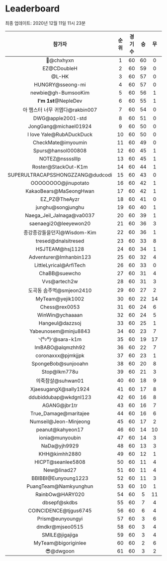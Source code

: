 # Leaderboard
최종 업데이트: 2020년 12월 11일 11시 23분




| 참가자 | 순위 | 경기수 | 승 | 무 | 패 | 승점 |
|:---:|:---:|:---:|:---:|:---:|:---:|:---:|
| 👑@chxhyxn | 1 | 60 | 60 | 0 | 0 | 180 |
| EZ@CDoubleH | 2 | 60 | 59 | 0 | 1 | 177 |
| @L-HK | 3 | 60 | 57 | 0 | 3 | 171 |
| HUNGRY@sseong-mi | 4 | 60 | 57 | 0 | 3 | 171 |
| newbie@gh-BumsooKim | 5 | 60 | 56 | 1 | 3 | 169 |
| **I'm 1st**@NepleDev | 6 | 60 | 55 | 1 | 4 | 166 |
| 아 햄스터 너무 귀엽다@rakbin007 | 7 | 60 | 54 | 0 | 6 | 162 |
| DWG@apple2001-std | 8 | 60 | 51 | 0 | 9 | 153 |
| JongGang@michael01924 | 9 | 60 | 50 | 0 | 10 | 150 |
| I love Yale@RubADuckDuck | 10 | 60 | 50 | 0 | 10 | 150 |
| CheckMate@imyoumin | 11 | 60 | 49 | 0 | 11 | 147 |
| Spurs@hansol000808 | 12 | 60 | 45 | 1 | 14 | 136 |
| NOTEZ@nsssslllp | 13 | 60 | 45 | 1 | 14 | 136 |
| Roster@StackOut-K1m | 14 | 60 | 44 | 1 | 15 | 133 |
| SUPERULTRACAPSSHONGZZANG@dudcodi | 15 | 60 | 43 | 0 | 17 | 129 |
| OOOOOOOO@jinupotato | 16 | 60 | 42 | 1 | 17 | 127 |
| KakaoBears@MaSeongHwan | 17 | 60 | 42 | 1 | 17 | 127 |
| EZ_PZ@TheAyzr | 18 | 60 | 41 | 0 | 19 | 123 |
| junghu@songjunghu | 19 | 60 | 40 | 1 | 19 | 121 |
| Naega_Jeil_Jalnaga@va0037 | 20 | 60 | 39 | 1 | 20 | 118 |
| saenaegi20@leeyewon20 | 21 | 60 | 36 | 3 | 21 | 111 |
| 종강종강돌을던지@Wisdom-Kim | 22 | 60 | 36 | 1 | 23 | 109 |
| tresed@dnalsitresed | 23 | 60 | 33 | 8 | 19 | 107 |
| HSJTEAM@hsj1128 | 24 | 60 | 34 | 1 | 25 | 103 |
| Adventurer@Imhanbin123 | 25 | 60 | 32 | 4 | 24 | 100 |
| LittleLyrical@ArfiTech | 26 | 60 | 33 | 0 | 27 | 99 |
| ChaBB@suewcho | 27 | 60 | 31 | 4 | 25 | 97 |
| Vvs@artech2w | 28 | 60 | 31 | 3 | 26 | 96 |
| 도곡동 솜주먹@smjeon2410 | 29 | 60 | 27 | 2 | 31 | 83 |
| MyTeam@yejik1002 | 30 | 60 | 22 | 14 | 24 | 80 |
| Chess@rex0053 | 31 | 60 | 24 | 6 | 30 | 78 |
| WinWin@ychaaaan | 32 | 60 | 24 | 5 | 31 | 77 |
| Hangeul@dazzsoj | 33 | 60 | 25 | 1 | 34 | 76 |
| Yabeunosem@minju8843 | 34 | 60 | 23 | 7 | 30 | 76 |
| ◝(⁰▿⁰)◜@sara-k1m | 35 | 60 | 19 | 17 | 24 | 74 |
| ImBABO@alqmzhh92 | 36 | 60 | 22 | 7 | 31 | 73 |
| coronaxxx@pjmkjjpk | 37 | 60 | 23 | 1 | 36 | 70 |
| SpongeBob@sunjooahn | 38 | 60 | 20 | 8 | 32 | 68 |
| Stop@lkm778u | 39 | 60 | 21 | 3 | 36 | 66 |
| 의죽참살@suhwan01 | 40 | 60 | 18 | 9 | 33 | 63 |
| XjaesugangX@sally1924 | 41 | 60 | 17 | 8 | 35 | 59 |
| ddubiddubap@wkdgnl123 | 42 | 60 | 16 | 8 | 36 | 56 |
| AGANG@jbr1tr | 43 | 60 | 16 | 7 | 37 | 55 |
| True_Damage@maritajee | 44 | 60 | 16 | 6 | 38 | 54 |
| Numseil@Jeon-Minjeong | 45 | 60 | 17 | 2 | 41 | 53 |
| peanut@kahyeon17 | 46 | 60 | 14 | 10 | 36 | 52 |
| ionia@munyoubin | 47 | 60 | 14 | 3 | 43 | 45 |
| NaDa@yjh9929 | 48 | 60 | 13 | 3 | 44 | 42 |
| KHH@kimhh2880 | 49 | 60 | 12 | 1 | 47 | 37 |
| HICPT@seanlee5808 | 50 | 60 | 11 | 4 | 45 | 37 |
| New@linad27 | 51 | 60 | 11 | 4 | 45 | 37 |
| BBIBBI@Eunyoung1223 | 52 | 60 | 11 | 3 | 46 | 36 |
| PuangTeam@Namkyunghun | 53 | 60 | 10 | 1 | 49 | 31 |
| RainbOw@HARY020 | 54 | 60 | 5 | 11 | 44 | 26 |
| dbsepf@skdbs | 55 | 60 | 7 | 4 | 49 | 25 |
| COINCIDENCE@tjgus6745 | 56 | 60 | 6 | 4 | 50 | 22 |
| Prism@eunyoungyi | 57 | 60 | 3 | 6 | 51 | 15 |
| dmdkr@mjseo0515 | 58 | 60 | 3 | 4 | 53 | 13 |
| SMILE@jigajiga | 59 | 60 | 3 | 4 | 53 | 13 |
| MyTeam@bigoriginlee | 60 | 60 | 2 | 6 | 52 | 12 |
| 😎@dwgoon | 61 | 60 | 3 | 2 | 55 | 11 |